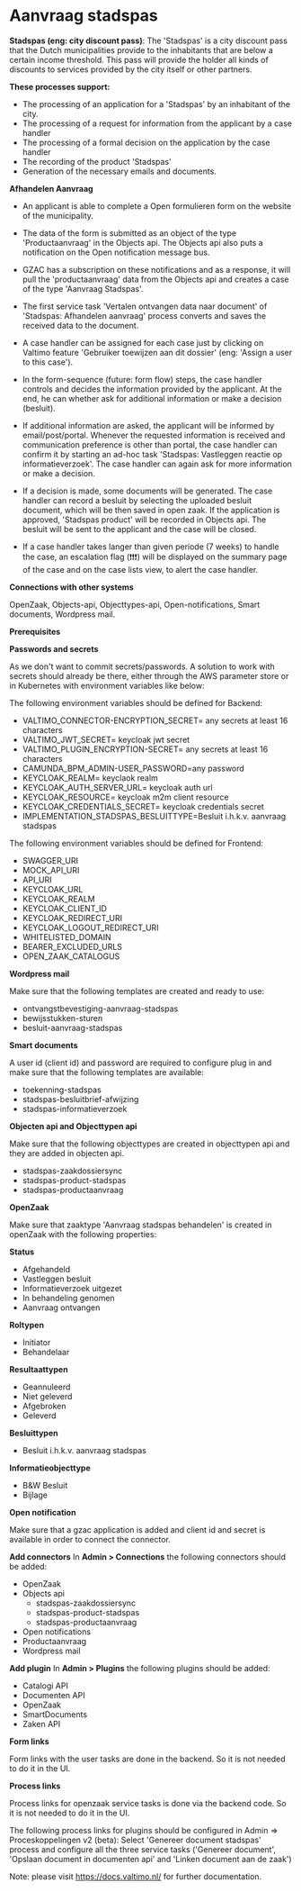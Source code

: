 # Aanvraag  stadspas
**Stadspas (eng: city discount pass)**:
The 'Stadspas' is a city discount pass that the Dutch municipalities provide to the inhabitants that are below a certain income threshold. This pass will provide the holder all kinds of discounts to services provided by the city itself or other partners.

**These processes support:**

* The processing of an application for a 'Stadspas' by an inhabitant of the city.
* The processing of a request for information from the applicant by a case handler
* The processing of a formal decision on the application by the case handler
* The recording of the product 'Stadspas'
* Generation of the necessary emails and documents.

**Afhandelen Aanvraag**

* An applicant is able to complete a Open formulieren form on the website of the municipality.

* The data of the form is submitted as an object of the type 'Productaanvraag' in the Objects api. The Objects api also puts a notification on the Open notification message bus.

* GZAC has a subscription on these notifications and as a response, it will pull the 'productaanvraag' data from the Objects api and creates a case of the type 'Aanvraag Stadspas'.

* The first service task 'Vertalen ontvangen data naar document' of 'Stadspas: Afhandelen aanvraag' process converts and saves the received data to the document.

* A case handler can be assigned for each case just by clicking on Valtimo feature 'Gebruiker toewijzen aan dit dossier' (eng: 'Assign a user to this case').

* In the form-sequence (future: form flow) steps, the case handler controls and decides the information provided by the applicant. At the end, he can whether ask for additional information or make a decision (besluit).

* If additional information are asked, the applicant will be informed by email/post/portal. Whenever the requested information is received and communication preference is other than portal, the case handler can confirm it by starting an ad-hoc task 'Stadspas: Vastleggen reactie op informatieverzoek'. The case handler can again ask for more information or make a decision.

* If a decision is made, some documents will be generated. The case handler can record a besluit by selecting the uploaded besluit document, which will be then saved in open zaak. If the application is approved, 'Stadspas product' will be recorded in Objects api. The besluit will be sent to the applicant and the case will be closed.

* If a case handler takes langer than given periode (7 weeks) to handle the case,  an escalation flag (❗️❗️❗) will be displayed on the summary page of the case and on the case lists view, to alert the case handler.

**Connections with other systems**

OpenZaak, Objects-api, Objecttypes-api, Open-notifications, Smart documents, Wordpress mail.


**Prerequisites**

**Passwords and secrets**

As we don't want to commit secrets/passwords. A solution to work with secrets should already be there, either through the AWS parameter store or in Kubernetes with environment variables like below:

The following environment variables should be defined for Backend:

* VALTIMO_CONNECTOR-ENCRYPTION_SECRET= any secrets at least 16 characters
* VALTIMO_JWT_SECRET= keycloak jwt secret
* VALTIMO_PLUGIN_ENCRYPTION-SECRET= any secrets at least 16 characters
* CAMUNDA_BPM_ADMIN-USER_PASSWORD=any password
* KEYCLOAK_REALM= keyclaok realm
* KEYCLOAK_AUTH_SERVER_URL= keycloak auth url
* KEYCLOAK_RESOURCE= keycloak m2m client resource
* KEYCLOAK_CREDENTIALS_SECRET= keycloak credentials secret
* IMPLEMENTATION_STADSPAS_BESLUITTYPE=Besluit i.h.k.v. aanvraag stadspas

The following environment variables should be defined for Frontend:
* SWAGGER_URI
* MOCK_API_URI
* API_URI
* KEYCLOAK_URL
* KEYCLOAK_REALM
* KEYCLOAK_CLIENT_ID
* KEYCLOAK_REDIRECT_URI
* KEYCLOAK_LOGOUT_REDIRECT_URI
* WHITELISTED_DOMAIN
* BEARER_EXCLUDED_URLS
* OPEN_ZAAK_CATALOGUS


**Wordpress mail**

Make sure that the following templates are created and ready to use:
* ontvangstbevestiging-aanvraag-stadspas
* bewijsstukken-sturen
* besluit-aanvraag-stadspas

**Smart documents**

A user id (client id) and password are required to configure plug in and make sure that the following templates are available:
* toekenning-stadspas
* stadspas-besluitbrief-afwijzing
* stadspas-informatieverzoek

**Objecten api and Objecttypen api**

Make sure that the following objecttypes are created in objecttypen api and they are added in objecten api.

* stadspas-zaakdossiersync
* stadspas-product-stadspas
* stadspas-productaanvraag

**OpenZaak**

Make sure that zaaktype 'Aanvraag stadspas behandelen' is created in openZaak with the following properties:

**Status**
* Afgehandeld
* Vastleggen besluit
* Informatieverzoek uitgezet
* In behandeling genomen
* Aanvraag ontvangen

**Roltypen**
* Initiator
* Behandelaar

**Resultaattypen**
* Geannuleerd
* Niet geleverd
* Afgebroken
* Geleverd

**Besluittypen**
* Besluit i.h.k.v. aanvraag stadspas

**Informatieobjecttype**
* B&W Besluit
* Bijlage

**Open notification**

Make sure that a gzac application is added and client id and secret is available in order to connect the connector.

**Add connectors**
In **Admin > Connections** the following connectors should be added:

* OpenZaak
* Objects api
  * stadspas-zaakdossiersync
  * stadspas-product-stadspas
  * stadspas-productaanvraag
* Open notifications
* Productaanvraag
* Wordpress mail

**Add plugin**
In **Admin > Plugins** the following plugins should be added:

* Catalogi API
* Documenten API
* OpenZaak
* SmartDocuments
* Zaken API

**Form links**

Form links with the user tasks are done in the backend. So it is not needed to do it in the UI.

**Process links**

Process links for openzaak service tasks is done via the backend code. So it is not needed to do it in the UI.

The following process links for plugins should be configured in Admin => Proceskoppelingen v2 (beta):
Select 'Genereer document stadspas' process and configure all the three service tasks ('Genereer document', 'Opslaan document in documenten api' and 'Linken document aan de zaak')

Note: please visit https://docs.valtimo.nl/ for further documentation. 
